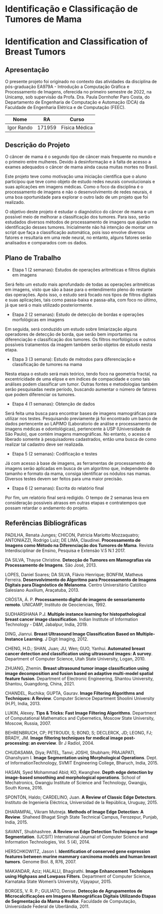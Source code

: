 # Identificação e Classificação de Tumores de Mama
# Identification and Classification of Breast Tumors
## Apresentação
O presente projeto foi originado no contexto das atividades da disciplina de pós-graduação EA979A - Introdução a Computação Gráfica e Processamento de Imagens, oferecida no primeiro semestre de 2022, na Unicamp, sob supervisão da Profa. Dra. Paula Dornhofer Paro Costa, do Departamento de Engenharia de Computação e Automação (DCA) da Faculdade de Engenharia Elétrica e de Computação (FEEC).

| Nome |	RA |	Curso |
| --- |	--- |	--- |
| Igor Rando |	171959 |	Física Médica |

## Descrição do Projeto
O câncer de mama é o segundo tipo de câncer mais frequente no mundo e o primeiro entre mulheres. Devido à desinformação e à falta de acesso a exames adequados o câncer de mama ainda causa muitas mortes no Brasil.

Este projeto teve como motivação uma iniciação científica que o aluno participou que teve como objeto de estudo redes neurais convolucionais e suas aplicações em imagens médicas. Como o foco da disciplina é o processamento de imagens e não o desenvolvimento de redes neurais, é uma boa oportunidade para explorar o outro lado de um projeto que foi realizado.

O objetivo deste projeto é estudar o diagnóstico do câncer de mama e um possível meio de melhorar a classificação dos tumores. Para isso, serão estudados diversos métodos de processamento de imagens que ajudam na identificação desses tumores. Inicialmente não há intenção de montar um script que faça a classificação automática, pois isso envolve diversos fatores e resultaria em uma rede neural, no entanto, alguns fatores serão analisados e comparados com os dados.

## Plano de Trabalho
- Etapa 1 (2 semanas): Estudos de operações aritméticas e filtros digitais em imagens

Será feito um estudo mais aprofundado de todas as operações aritméticas em imagens, visto que são a base para o entendimento pleno do restante das operações. Após isso, o estudo será focado nos tipos de filtros digitais e suas aplicações, tais como passa-baixa e passa-alta, com foco no último, já que será o mais utilizado posteriormente.

- Etapa 2 (2 semanas): Estudo de detecção de bordas e operações morfológicas em imagens

Em seguida, será conduzido um estudo sobre limiarização alguns operadores de detecção de borda, que serão bem importantes na diferenciação e classificação dos tumores. Os filtros morfológicos e outros possíveis tratamentos da imagem também serão objetos de estudo nesta etapa.

- Etapa 3 (3 semana): Estudo de métodos para diferenciação e classificação de tumores na mama

Nesta etapa o estudo será mais teórico, tendo foco na geometria fractal, na excentricidade de uma elipse e em índices de compacidade e como tais análises podem classificar um tumor. Outras fontes e metodologias também serão pesquisadas neste período, buscando aumentar o número de fatores que podem diferenciar os tumores.

- Etapa 4 (1 semanas): Obtenção de dados

Será feita uma busca para encontrar bases de imagens mamográficas para utilizar nos testes. Pesquisando previamente já foi encontrado um banco de dados pertencente ao LAPIMO (Laboratorio de análise e processamento de imagens médicas e odontológicas), pertencente à USP (Universidade de São Paulo), que contém imagens mamográficas. No entanto, o acesso é liberado somente à pesquisadores cadastrados, então uma busca de como realizar tal cadastro deve ser realizada.

- Etapa 5 (2 semanas): Codificação e testes

Já com acesso à base de imagens, as ferramentas de processamento de imagens serão aplicadas em busca de um algoritmo que, independente do tamanho e formato da mama, consiga identificar os nódulos nas mamas. Diversos testes devem ser feitos para uma maior precisão.

- Etapa 6 (2 semanas): Escrita do relatório final

Por fim, um relatório final será redigido. O tempo de 2 semanas leva em consideração possíveis atrasos em outras etapas e contratempos que possam retardar o andamento do projeto.

## Referências Bibliográficas
PADILHA, Renata Junges; CHICON, Patricia Mariotto Mozzaquatro; ANTONIAZZI, Rodrigo Luiz; DE LIMA, Claudinei. **Processamento de Imagens como Método na Diferenciação dos Tumores de Mama**. Revista Interdisciplinar de Ensino, Pesquisa e Extensão V.5 N.1 2017.

DA SILVA, Thayse Christine. **Detecção de Tumores em Mamografias via Processamento de Imagens**. São José, 2013.

LOPES, Daniel Soares; DA SILVA, Flávio Henrique; BONFIM, Matheus Ferreira. **Desenvolvimento do Algoritmo para Processamento
de Imagens Digitais para Diagnóstico de Melanoma**. Centro Universitário Católico Salesiano Auxilium, Araçatuba, 2013.

CRÓSTA, Á. P. **Processamento digital de imagens de sensoriamento remoto**. UNICAMP, Instituto de Geociencias, 1992.

SUDHARSHANA P.J. **Multiple instance learning for histopathological breast cancer image classification**. Indian Institute of Information Technology - D&M, Jabalpur, India, 2019.

DING, Jianrui. **Breast Ultrasound Image Classification Based on Multiple-Instance Learning**. J Digit Imaging, 2012.

CHENG, H.D.; SHAN, Juan; JU, Wen; GUO, Yanhui. **Automated breast cancer detection and classification using ultrasound images: A survey**. Department of Computer Science, Utah State University, Logan, 2010.

ZHUANG, Zhemin. **Breast ultrasound tumor image classification using image decomposition and fusion based on adaptive multi-model spatial feature fusion**. Department of Electronic Engineering, Shantou University, Shantou, Guangdong, China, 2021.

CHANDEL, Ruchika; GUPTA, Gaurav. **Image Filtering Algorithms and Techniques: A Review**. Computer Science Department Shoolini University (H.P), India, 2013.

LUKIN, Alexey. **Tips & Tricks: Fast Image Filtering Algorithms**. Department of Computational Mathematics and Cybernetics, Moscow State University, Moscow, Russia, 2007.

BEHRENBRUCH, CP; PETROUDI, S; BOND, S; DECLERCK, JD; LEONG, FJ; BRADY, JM. **Image filtering techniques for medical image post-processing: an overview**. Br J Radiol, 2004.

CHUDASAMA, Diya; PATEL, Tanvi; JOSHI, Shubham; PRAJAPATI, Ghanshyam I. **Image Segmentation using Morphological Operations**. Dept. of InformationTechnology, SVMIT Engineering College, Bharuch, India, 2015.

HASAN, Syed Mohammad Abid; KO, Kwanghee. **Depth edge detection by image-based smoothing and morphological operations**. School of Mechatronics, Gwangju Institute of Science and Technology, Gwangju, South Korea, 2016.

SPONTÓN, Haldo; CARDELINO, Juan. **A Review of Classic Edge Detectors**. Instituto de Ingeniería Eléctrica, Universidad de la República, Uruguay, 2015.

DHARAMPAL, Vikram Mutneja. **Methods of Image Edge Detection: A Review**. Shaheed Bhagat Singh State Technical Campus, Ferozepur, Punjab, India, 2015.

SAVANT, Shubhashree. **A Review on Edge Detection Techniques for Image Segmentation**. (IJCSIT) International Journal of Computer Science and Information Technologies, Vol. 5 (4), 2014.

HERSCHKOWITZ, Jason I. **Identification of conserved gene expression features between murine mammary carcinoma models and human breast tumors**. Genome Biol. 8, R76, 2007.

MAKANDAR, Aziz; HALALLI, Bhagirathi. **Image Enhancement Techniques using Highpass and Lowpass Filters**. Department of Computer Science, Karnataka State Women’s University, Vijayapur, 2015.

BORGES, V. R. P.; GULIATO, Denise. **Detecção de Agrupamentos de Microcalcificações em Imagens Mamográficas Digitais Utilizando Etapas de Segmentação da Mama e Realce**. Faculdade de Computação, Universidade Federal de Uberlândia, 2011.
